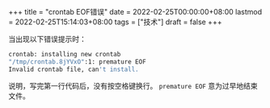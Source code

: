 +++
title = "crontab EOF错误"
date = 2022-02-25T00:00:00+08:00
lastmod = 2022-02-25T15:14:03+08:00
tags = ["技术"]
draft = false
+++

当出现以下错误提示时：

```sh
crontab: installing new crontab
"/tmp/crontab.8jYVxO":1: premature EOF
Invalid crontab file, can't install.
```

说明，写完第一行代码后，没有按空格键换行。 `premature EOF` 意为过早地结束文件。
